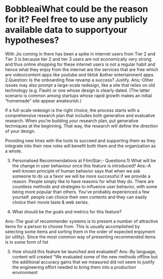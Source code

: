# BobbleaiWhat could be the reason for it? Feel free to use any publicly available data to supportyour hypotheses?
With Jio coming in there has been a spike in internet users from Tier 2 and Tier 3 is because tier 2 and tier 3 users are not economically very strong and thus online shopping for these internet users is not a regular habit and hence what they enjoy from the internet are the services that are free which are video/content apps like youtube and tiktok &other entertainment apps.
2.Question: Is the onboarding flow revamp a success? Justify.
Ans;-Other issues may also prompt a large-scale redesign, like a site that relies on old technology (e.g. Flash) or one whose design is clearly dated. (The latter scenario is common among startups whose rapid growth makes an initial “homemade” site appear amateurish.)

If a full-scale redesign is the right choice, the process starts with a comprehensive research plan that includes both generative and evaluative research.
When you’re building your research plan, put generative techniques at the beginning. That way, the research will define the direction of your design.

Providing new hires with the tools to succeed and supporting them as they integrate into their new roles will benefit both them and the organization as a whole.

3) Personalised Recommendations at FilmiStar;-
Questions:1) What will be the change in user behaviour once this feature is introduced?
Ans:-A well-known principle of human behavior says that when we ask someone to do us a favor we will be more successful if we provide a reason. People simply like to have reasons for what they do.
There are countless methods and strategies to influence user behavior, with some being more popular than others. You’ve probably experienced a few yourself.
people can choice their own contents  and they can easily choice their movie taste & web series.

2) What should be the goals and metrics for this feature?

Ans:-The goal of recommender systems is to present a number of attractive items for a person to choose from. This is usually accomplished by selecting some items and sorting them in the order of expected enjoyment (or utility). Since the most common way of presenting recommended items is in some form of list




3) How should this feature be launched and evaluated?
Ans:-By language, content will created 
“We evaluated some of the new methods offline but the additional accuracy gains that we measured did not seem to justify the engineering effort needed to bring them into a production environment
